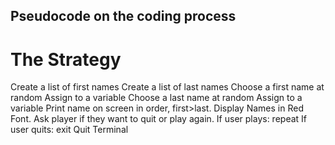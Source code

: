 ## Pseudocode on the coding process

# The Strategy
Create a list of first names
Create a list of last names
Choose a first name at random
Assign to a variable
Choose a last name at random
Assign to a variable
Print name on screen in order, first>last. 
Display Names in Red Font.
Ask player if they want to quit or play again.
If user plays:
    repeat
If user quits:
    exit
Quit Terminal

